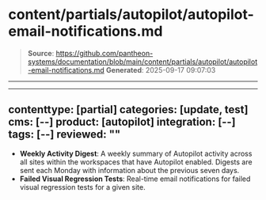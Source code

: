 # content/partials/autopilot/autopilot-email-notifications.md

> **Source**: https://github.com/pantheon-systems/documentation/blob/main/content/partials/autopilot/autopilot-email-notifications.md
> **Generated**: 2025-09-17 09:07:03

---

---
contenttype: [partial]
categories: [update, test]
cms: [--]
product: [autopilot]
integration: [--]
tags: [--]
reviewed: ""
---

- **Weekly Activity Digest**: A weekly summary of Autopilot activity across all sites within the workspaces that have Autopilot enabled. Digests are sent each Monday with information about the previous seven days.
- **Failed Visual Regression Tests**: Real-time email notifications for failed visual regression tests for a given site.
